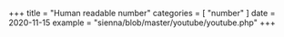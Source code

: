 +++
title = "Human readable number"
categories = [ "number" ]
date = 2020-11-15
example = "sienna/blob/master/youtube/youtube.php"
+++
